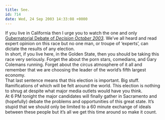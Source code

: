 ```yaml
---
title: See.
id: 714
date: Wed, 24 Sep 2003 14:33:08 +0000
---
```


If you live in California then I urge you to watch the one and only [Gubernatorial Debate of *Decision October 2003*](http://kabc.titantv.com/apg/ShowDetails.aspx?siteId=50189&callsign=KABC&scheduleId=68349869&channel=7&stationId=5532&psipId=0&contentType=analog&pvrWatch=P&viewerMode=false&clientTimezoneOffset=-8&clientObservesDts=True&showPvr=True&showWatchNow=True&vid=fd60). We’ve all heard and read expert opinion on this race but no one man, or troupe of ‘experts’, can dictate the results of any election.  
 In short, if you live here, in the Golden State, then you should be taking this race very seriously. Forget the about the porn stars, comedians, and Gary Colemans running. Forget about the circus atmosphere of it all and remember that we are choosing the leader of the world’s fifth largest economy.  
 That last sentence means that this election is important. Big stuff. Ramifications of which will be felt around the world. This election is nothing to shrug at despite what major media outlets would have you think.  
 At 6 <span class="caps">PM</span> tonight the major candidates will finally gather in Sacramento and (hopefully) debate the problems and opportunities of this great state. It’s stupid that we should only be limited to a 60 minute exchange of ideals between these people but it’s all we get this time around so make it count.


